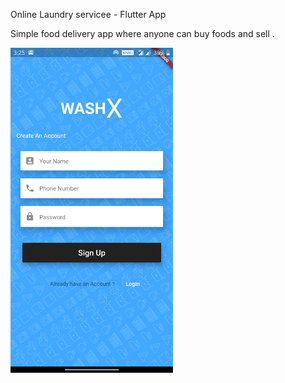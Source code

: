 Online Laundry servicee - Flutter App


<p> Simple food delivery app where anyone can buy foods and sell .</p>

<p float="left">
  <img src="app screens/1-sign-up.jpg" width = "260",height = "300"/> 

</p>


